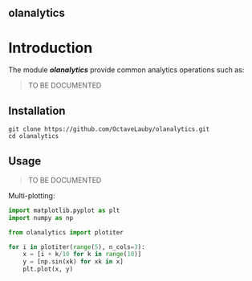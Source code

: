 olanalytics
---



# Introduction

The module ***olanalytics*** provide common analytics operations such as:

> TO BE DOCUMENTED



## Installation


```
git clone https://github.com/OctaveLauby/olanalytics.git
cd olanalytics
```


## Usage

> TO BE DOCUMENTED


Multi-plotting:

```python
import matplotlib.pyplot as plt
import numpy as np

from olanalytics import plotiter

for i in plotiter(range(5), n_cols=3):
    x = [i + k/10 for k in range(10)]
    y = [np.sin(xk) for xk in x]
    plt.plot(x, y)
```
